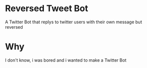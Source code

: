 # Reversed Tweet Bot
A Twitter Bot that replys to twitter users with their own message but reversed

# Why
I don't know, i was bored and i wanted to make a Twitter Bot
